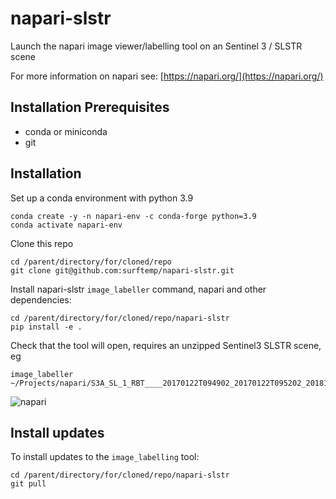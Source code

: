 # napari-slstr

Launch the napari image viewer/labelling tool on an Sentinel 3 / SLSTR scene

For more information on napari see: [https://napari.org/](https://napari.org/)



## Installation Prerequisites

* conda or miniconda
* git

## Installation

Set up a conda environment with python 3.9

```
conda create -y -n napari-env -c conda-forge python=3.9
conda activate napari-env
```

Clone this repo

```
cd /parent/directory/for/cloned/repo
git clone git@github.com:surftemp/napari-slstr.git
```

Install napari-slstr `image_labeller` command, napari and other dependencies:

```
cd /parent/directory/for/cloned/repo/napari-slstr
pip install -e .
```

Check that the tool will open, requires an unzipped Sentinel3 SLSTR scene, eg

```
image_labeller ~/Projects/napari/S3A_SL_1_RBT____20170122T094902_20170122T095202_20181004T064548_0179_013_264______LR1_R_NT_003.SEN3
```

![napari](https://user-images.githubusercontent.com/58978249/220682442-4c52e903-8409-4888-a36c-d14fd1062e9d.png)



## Install updates

To install updates to the `image_labelling` tool:

```
cd /parent/directory/for/cloned/repo/napari-slstr
git pull
```
